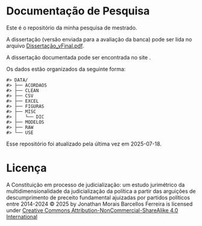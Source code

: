 
# Documentação de Pesquisa

Este é o repositório da minha pesquisa de mestrado.

A dissertação (versão enviada para a avaliação da banca) pode ser lida
no arquivo [Dissertação_vFinal.pdf](Dissertação_vFinal.pdf).

A dissertação documentada pode ser encontrada no site []().

Os dados estão organizados da seguinte forma:

    #> DATA/
    #> ├── ACORDAOS
    #> ├── CLEAN
    #> ├── CSV
    #> ├── EXCEL
    #> ├── FIGURAS
    #> ├── MISC
    #> │   └── DIC
    #> ├── MODELOS
    #> ├── RAW
    #> └── USE

Esse repositório foi atualizado pela última vez em 2025-07-18.

# Licença

A Constituição em processo de judicialização: um estudo jurimétrico da
multidimensionalidade da judicialização da política a partir das
arguições de descumprimento de preceito fundamental ajuizadas por
partidos políticos entre 2014-2024 © 2025 by Jonathan Morais Barcellos
Ferreira is licensed under
<a href="https://creativecommons.org/licenses/by-nc-sa/4.0/">Creative
Commons Attribution-NonCommercial-ShareAlike 4.0 International</a>
<br><img src="https://mirrors.creativecommons.org/presskit/icons/cc.svg" alt="" style="max-width: 1em;max-height:1em;margin-left: .2em;">
<img src="https://mirrors.creativecommons.org/presskit/icons/by.svg" alt="" style="max-width: 1em;max-height:1em;margin-left: .2em;">
<img src="https://mirrors.creativecommons.org/presskit/icons/nc.svg" alt="" style="max-width: 1em;max-height:1em;margin-left: .2em;">
<img src="https://mirrors.creativecommons.org/presskit/icons/sa.svg" alt="" style="max-width: 1em;max-height:1em;margin-left: .2em;">
